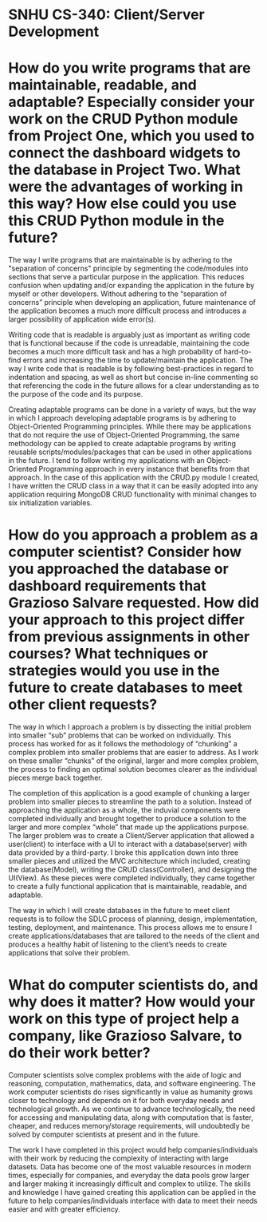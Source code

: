 # SNHU CS-340: Client/Server Development

# How do you write programs that are maintainable, readable, and adaptable? Especially consider your work on the CRUD Python module from Project One, which you used to connect the dashboard widgets to the database in Project Two. What were the advantages of working in this way? How else could you use this CRUD Python module in the future?
The way I write programs that are maintainable is by adhering to the "separation of concerns" principle by segmenting the code/modules into sections that serve a particular purpose in the application. This reduces confusion when updating and/or expanding the application in the future by myself or other developers. Without adhering to the “separation of concerns” principle when developing an application, future maintenance of the application becomes a much more difficult process and introduces a larger possibility of application wide error(s).

Writing code that is readable is arguably just as important as writing code that is functional because if the code is unreadable, maintaining the code becomes a much more difficult task and has a high probability of hard-to-find errors and increasing the time to update/maintain the application. The way I write code that is readable is by following best-practices in regard to indentation and spacing, as well as short but concise in-line commenting so that referencing the code in the future allows for a clear understanding as to the purpose of the code and its purpose.

Creating adaptable programs can be done in a variety of ways, but the way in which I approach developing adaptable programs is by adhering to Object-Oriented Programming principles. While there may be applications that do not require the use of Object-Oriented Programming, the same methodology can be applied to create adaptable programs by writing reusable scripts/modules/packages that can be used in other applications in the future.
I tend to follow writing my applications with an Object-Oriented Programming approach in every instance that benefits from that approach. In the case of this application with the CRUD.py module I created, I have written the CRUD class in a way that it can be easily adopted into any application requiring MongoDB CRUD functionality with minimal changes to six initialization variables.

# How do you approach a problem as a computer scientist? Consider how you approached the database or dashboard requirements that Grazioso Salvare requested. How did your approach to this project differ from previous assignments in other courses? What techniques or strategies would you use in the future to create databases to meet other client requests?
The way in which I approach a problem is by dissecting the initial problem into smaller “sub” problems that can be worked on individually. This process has worked for as it follows the methodology of “chunking” a complex problem into smaller problems that are easier to address. As I work on these smaller “chunks” of the original, larger and more complex problem, the process to finding an optimal solution becomes clearer as the individual pieces merge back together.

The completion of this application is a good example of chunking a larger problem into smaller pieces to streamline the path to a solution. Instead of approaching the application as a whole, the induvial components were completed individually and brought together to produce a solution to the larger and more complex “whole” that made up the applications purpose. The larger problem was to create a Client/Server application that allowed a user(client) to interface with a UI to interact with a database(server) with data provided by a third-party. I broke this application down into three smaller pieces and utilized the MVC architecture which included, creating the database(Model), writing the CRUD class(Controller), and designing the UI(View). As these pieces were completed individually, they came together to create a fully functional application that is maintainable, readable, and adaptable. 

The way in which I will create databases in the future to meet client requests is to follow the SDLC process of planning, design, implementation, testing, deployment, and maintenance. This process allows me to ensure I create applications/databases that are tailored to the needs of the client and produces a healthy habit of listening to the client’s needs to create applications that solve their problem.

# What do computer scientists do, and why does it matter? How would your work on this type of project help a company, like Grazioso Salvare, to do their work better?
Computer scientists solve complex problems with the aide of logic and reasoning, computation, mathematics, data, and software engineering. The work computer scientists do rises significantly in value as humanity grows closer to technology and depends on it for both everyday needs and technological growth. As we continue to advance technologically, the need for accessing and manipulating data, along with computation that is faster, cheaper, and reduces memory/storage requirements, will undoubtedly be solved by computer scientists at present and in the future.

The work I have completed in this project would help companies/individuals with their work by reducing the complexity of interacting with large datasets. Data has become one of the most valuable resources in modern times, especially for companies, and everyday the data pools grow larger and larger making it increasingly difficult and complex to utilize. The skills and knowledge I have gained creating this application can be applied in the future to help companies/individuals interface with data to meet their needs easier and with greater efficiency. 
